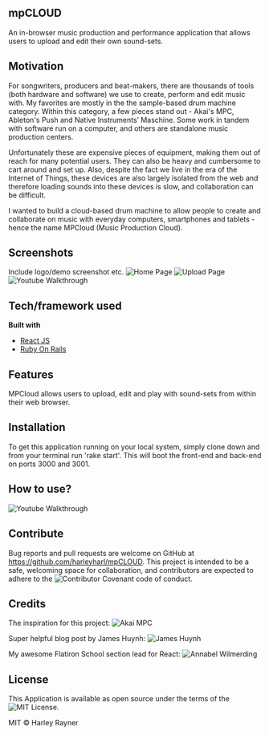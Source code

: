 ## mpCLOUD
An in-browser music production and performance application that allows users to upload and edit their own sound-sets.

## Motivation
For songwriters, producers and beat-makers, there are thousands of tools (both hardware and software) we use to create, perform and edit music with. My favorites are mostly in the the sample-based drum machine category. Within this category, a few pieces stand out - Akai's MPC, Ableton's Push and Native Instruments’ Maschine. Some work in tandem with software run on a computer, and others are standalone music production centers.

Unfortunately these are expensive pieces of equipment, making them out of reach for many potential users. They can also be heavy and cumbersome to cart around and set up. Also, despite the fact we live in the era of the Internet of Things, these devices are also largely isolated from the web and therefore loading sounds into these devices is slow, and collaboration can be difficult.

I wanted to build a cloud-based drum machine to allow people to create and collaborate on music with everyday computers, smartphones and tablets - hence the name MPCloud (Music Production Cloud).

## Screenshots
Include logo/demo screenshot etc.
![Home Page](https://drive.google.com/file/d/1x03xVwEwUPTn41MU9l2e9CHTiMkx4u1p/view?usp=sharing)
![Upload Page](https://drive.google.com/file/d/1QOsMlixOoKr0h2toCSyl6D4AzbPPezh7/view?usp=sharing)
![Youtube Walkthrough](https://youtu.be/IoyjeSt3eSY )

## Tech/framework used

<b>Built with</b>
- [React JS](https://reactjs.org/)
- [Ruby On Rails](https://rubyonrails.org/)

## Features
MPCloud allows users to upload, edit and play with sound-sets from within their web browser.

## Installation
To get this application running on your local system, simply clone down and from your terminal run 'rake start'. This will boot the front-end and back-end on ports 3000 and 3001.

## How to use?

![Youtube Walkthrough](https://youtu.be/IoyjeSt3eSY )

## Contribute

Bug reports and pull requests are welcome on GitHub at https://github.com/harleyharl/mpCLOUD. This project is intended to be a safe, welcoming space for collaboration, and contributors are expected to adhere to the ![Contributor Covenant](https://www.contributor-covenant.org/) code of conduct.

## Credits

The inspiration for this project:
![Akai MPC](https://www.akaipro.com/products/mpc-series)

Super helpful blog post by James Huynh:
![James Huynh](http://jameshuynh.com/rails/react/upload/2017/09/17/how-to-upload-files-using-react-and-rails-like-a-boss/)

My awesome Flatiron School section lead for React:
![Annabel Wilmerding](https://github.com/Awilmerding1)

## License
This Application is available as open source under the terms of the ![MIT License](https://opensource.org/licenses/MIT).

MIT © Harley Rayner
